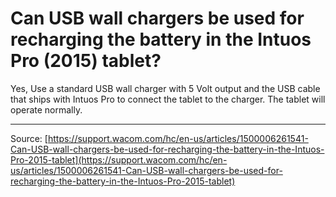 # Can USB wall chargers be used for recharging the battery in the Intuos Pro (2015) tablet?

Yes, Use a standard USB wall charger with 5 Volt output and the USB cable that ships with Intuos Pro to connect the tablet to the charger. The tablet will operate normally.

---
Source: [https://support.wacom.com/hc/en-us/articles/1500006261541-Can-USB-wall-chargers-be-used-for-recharging-the-battery-in-the-Intuos-Pro-2015-tablet](https://support.wacom.com/hc/en-us/articles/1500006261541-Can-USB-wall-chargers-be-used-for-recharging-the-battery-in-the-Intuos-Pro-2015-tablet)
